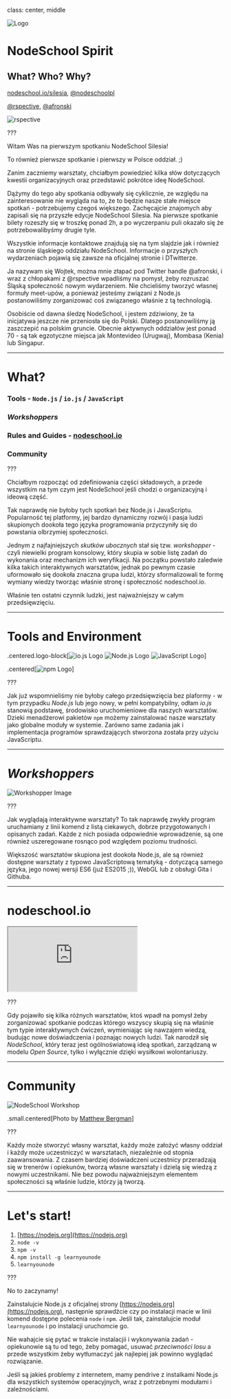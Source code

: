 class: center, middle

![Logo](images/nodeschool-silesia.png)

# NodeSchool Spirit

## What? Who? Why?

[nodeschool.io/silesia](http://nodeschool.io/silesia), [@nodeschoolpl](https://twitter.com/nodeschoolpl)

[@rspective](https://twitter.com/nodeschoolpl), [@afronski](https://twitter.com/nodeschoolpl)

![rspective](images/rspective.png)

???

Witam Was na pierwszym spotkaniu NodeSchool Silesia!

To również pierwsze spotkanie i pierwszy w Polsce oddział. ;)

Zanim zaczniemy warsztaty, chciałbym powiedzieć kilka słów dotyczących kwestii organizacyjnych oraz przedstawić pokrótce ideę NodeSchool.

Dążymy do tego aby spotkania odbywały się cyklicznie, ze względu na zainteresowanie nie wygląda na to, że to będzie nasze stałe miejsce spotkań - potrzebujemy czegoś większego. Zachęcajcie znajomych aby zapisali się na przyszłe edycje NodeSchool Silesia. Na pierwsze spotkanie bilety rozeszły się w troszkę ponad 2h, a po wyczerpaniu puli okazało się że potrzebowalibyśmy drugie tyle.

Wszystkie informacje kontaktowe znajdują się na tym slajdzie jak i również na stronie śląskiego oddziału NodeSchool. Informacje o przyszłych wydarzeniach pojawią się zawsze na oficjalnej stronie i DTwitterze.

Ja nazywam się Wojtek, można mnie złapać pod Twitter handle @afronski, i wraz z chłopakami z @rspective wpadliśmy na pomysł, żeby rozruszać Śląską społeczność nowym wydarzeniem. Nie chcieliśmy tworzyć własnej formuły meet-upów, a ponieważ jesteśmy związani z Node.js postanowiliśmy zorganizować coś związanego właśnie z tą technologią.

Osobiście od dawna śledzę NodeSchool, i jestem zdziwiony, że ta inicjatywa jeszcze nie przeniosła się do Polski. Dlatego postanowiliśmy ją zaszczepić na polskim gruncie. Obecnie aktywnych oddziałów jest ponad 70 - są tak egzotyczne miejsca jak Montevideo (Urugwaj), Mombasa (Kenia) lub Singapur.

---

# What?

### Tools - `Node.js` / `io.js` / `JavaScript`
### *Workshoppers*
### Rules and Guides - [nodeschool.io](http://nodeschool.io)
### Community

???

Chciałbym rozpocząć od zdefiniowania części składowych, a przede wszystkim na tym czym jest NodeSchool jeśli chodzi o organizacyjną i ideową część.

Tak naprawdę nie byłoby tych spotkań bez Node.js i JavaScriptu. Popularność tej platformy, jej bardzo dynamiczny rozwój i pasja ludzi skupionych dookoła tego języka programowania przyczyniły się do powstania olbrzymiej społeczności.

Jednym z najfajniejszych *skutków ubocznych* stał się tzw. *workshopper* - czyli niewielki program konsolowy, który skupia w sobie listę zadań do wykonania oraz mechanizm ich weryfikacji. Na początku powstało zaledwie kilka takich interaktywnych warsztatów, jednak po pewnym czasie uformowało się dookoła znaczna grupa ludzi, którzy sformalizowali te formę wymiany wiedzy tworząc właśnie stronę i społeczność nodeschool.io.

Właśnie ten ostatni czynnik ludzki, jest najważniejszy w całym przedsięwzięciu.

---

# Tools and Environment

.centered.logo-block[![io.js Logo](images/iojs.png) ![Node.js Logo](images/nodejs.png) ![JavaScript Logo](images/javascript.png)]

.centered[![npm Logo](images/npm.png)]

???

Jak już wspomnieliśmy nie byłoby całego przedsięwzięcia bez plaformy - w tym przypadku *Node.js* lub jego nowy, w pełni kompatybilny, odłam *io.js* stanowią podstawę, środowisko uruchomieniowe dla naszych warsztatów. Dzieki menadżerowi pakietów `npm` możemy zainstalować nasze warsztaty jako globalne moduły w systemie. Zarówno same zadania jak i implementacja programów sprawdzających stworzona została przy użyciu JavaScriptu.

---

# *Workshoppers*

![Workshopper Image](images/workshopper.png)

???

Jak wyglądają interaktywne warsztaty? To tak naprawdę zwykły program uruchamiany z linii komend z listą ciekawych, dobrze przygotowanych i opisanych zadań. Każde z nich posiada odpowiednie wprowadzenie, są one również uszeregowane rosnąco pod względem poziomu trudności.

Większość warsztatów skupiona jest dookoła Node.js, ale są również dostępne warsztaty z typowo JavaScriptową tematyką - dotyczącą samego języka, jego nowej wersji ES6 (już ES2015 ;)), WebGL lub z obsługi Gita i Githuba.

---

# nodeschool.io

<iframe src="http://nodeschool.io/" seamless scrolling="no"></iframe>

???

Gdy pojawiło się kilka różnych warsztatów, ktoś wpadł na pomysł żeby zorganizować spotkanie podczas którego wszyscy skupią się na właśnie tym typie interaktywnych ćwiczeń, wymieniając się nawzajem wiedzą, budując nowe doświadczenia i poznając nowych ludzi. Tak narodził się *NodeSchool*, który teraz jest ogólnoświatową ideą spotkań, zarządzaną w modelu *Open Source*, tylko i wyłącznie dzięki wysiłkowi wolontariuszy.

---

# Community

![NodeSchool Workshop](images/people.jpg)

.small.centered[Photo by [Matthew Bergman](https://www.flickr.com/photos/matthewbergman)]

???

Każdy może stworzyć własny warsztat, każdy może założyć własny oddział i każdy może uczestniczyć w warsztatach, niezależnie od stopnia zaawansowania. Z czasem bardziej doświadczeni uczestnicy przeradzają się w trenerów i opiekunów, tworzą własne warsztaty i dzielą się wiedzą z nowymi uczestnikami. Nie bez powodu najważniejszym elementem społeczności są właśnie ludzie, którzy ją tworzą.

---

# Let's start!

1. [https://nodejs.org](https://nodejs.org)
2. `node -v`
3. `npm -v`
4. `npm install -g learnyounode`
5. `learnyounode`

???

No to zaczynamy!

Zainstalujcie Node.js z oficjalnej strony [https://nodejs.org](https://nodejs.org), następnie sprawdźcie czy po instalacji macie w linii komend dostępne polecenia `node` i `npm`. Jeśli tak, zainstalujcie moduł `learnyounode` i po instalacji uruchomcie go.

Nie wahajcie się pytać w trakcie instalacjii i wykonywania zadań - opiekunowie są tu od tego, żeby pomagać, usuwać *przeciwności losu* a przede wszystkim żeby wytłumaczyć jak najlepiej jak powinno wyglądać rozwiązanie.

Jeśli są jakieś problemy z internetem, mamy pendrive z instalkami Node.js dla wszystkich systemów operacyjnych, wraz z potrzebnymi modułami i zależnościami.

